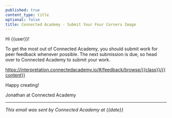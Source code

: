```yaml
---
published: true
content_type: title
optional: false
title: Connected Academy - Submit Your Four Corners Image
---
```

Hi {{user}}!

To get the most out of Connected Academy, you should submit work for peer feedback whenever possible. The next submission is due, so head over to Connected Academy to submit your work.

https://interpretation.connectedacademy.io/#/feedback/browse/{{class}}/{{content}}

Happy creating!

Jonathan at Connected Academy

----
_This email was sent by Connected Academy at {{date}}_